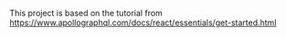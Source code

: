 This project is based on the tutorial from https://www.apollographql.com/docs/react/essentials/get-started.html
